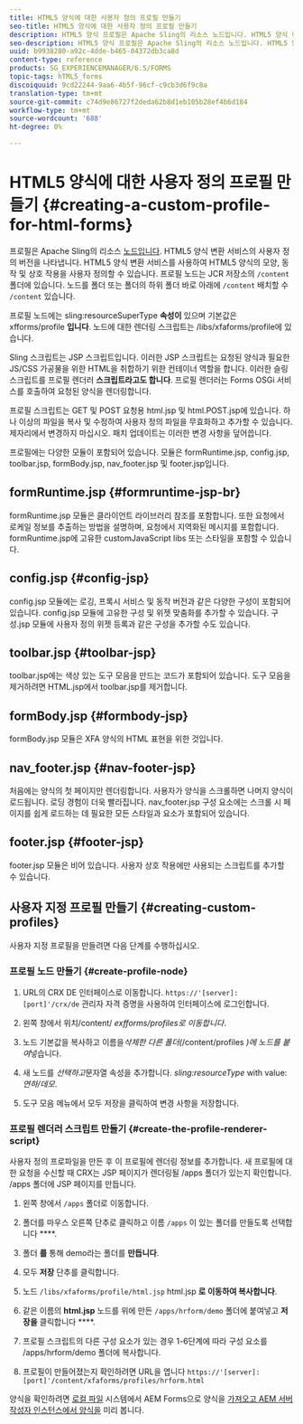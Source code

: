 ```yaml
---
title: HTML5 양식에 대한 사용자 정의 프로필 만들기
seo-title: HTML5 양식에 대한 사용자 정의 프로필 만들기
description: HTML5 양식 프로필은 Apache Sling의 리소스 노드입니다. HTML5 양식 렌더링 서비스의 사용자 정의 버전을 나타냅니다.
seo-description: HTML5 양식 프로필은 Apache Sling의 리소스 노드입니다. HTML5 양식 렌더링 서비스의 사용자 정의 버전을 나타냅니다.
uuid: b9938280-a92c-4dde-b465-04372db3ca8d
content-type: reference
products: SG_EXPERIENCEMANAGER/6.5/FORMS
topic-tags: hTML5_forms
discoiquuid: 9cd22244-9aa6-4b5f-96cf-c9cb3d6f9c8a
translation-type: tm+mt
source-git-commit: c74d9e86727f2deda62b8d1eb105b28ef4b6d184
workflow-type: tm+mt
source-wordcount: '688'
ht-degree: 0%

---
```



# HTML5 양식에 대한 사용자 정의 프로필 만들기 {#creating-a-custom-profile-for-html-forms}

프로필은 Apache Sling의 리소스 [노드입니다](https://sling.apache.org/). HTML5 양식 변환 서비스의 사용자 정의 버전을 나타냅니다. HTML5 양식 변환 서비스를 사용하여 HTML5 양식의 모양, 동작 및 상호 작용을 사용자 정의할 수 있습니다. 프로필 노드는 JCR 저장소의 `/content` 폴더에 있습니다. 노드를 폴더 또는 폴더의 하위 폴더 바로 아래에 `/content` 배치할 수 `/content` 있습니다.

프로필 노드에는 sling:resourceSuperType **속성이** 있으며 기본값은 xfforms/profile **입니다**. 노드에 대한 렌더링 스크립트는 /libs/xfaforms/profile에 있습니다.

Sling 스크립트는 JSP 스크립트입니다. 이러한 JSP 스크립트는 요청된 양식과 필요한 JS/CSS 가공물을 위한 HTML을 취합하기 위한 컨테이너 역할을 합니다. 이러한 슬링 스크립트를 프로필 렌더러 **스크립트라고도 합니다**. 프로필 렌더러는 Forms OSGi 서비스를 호출하여 요청된 양식을 렌더링합니다.

프로필 스크립트는 GET 및 POST 요청용 html.jsp 및 html.POST.jsp에 있습니다. 하나 이상의 파일을 복사 및 수정하여 사용자 정의 파일을 무효화하고 추가할 수 있습니다. 제자리에서 변경하지 마십시오. 패치 업데이트는 이러한 변경 사항을 덮어씁니다.

프로필에는 다양한 모듈이 포함되어 있습니다. 모듈은 formRuntime.jsp, config.jsp, toolbar.jsp, formBody.jsp, nav_footer.jsp 및 footer.jsp입니다.

## formRuntime.jsp {#formruntime-jsp-br}

formRuntime.jsp 모듈은 클라이언트 라이브러리 참조를 포함합니다. 또한 요청에서 로케일 정보를 추출하는 방법을 설명하며, 요청에서 지역화된 메시지를 포함합니다. formRuntime.jsp에 고유한 customJavaScript libs 또는 스타일을 포함할 수 있습니다.

## config.jsp {#config-jsp}

config.jsp 모듈에는 로깅, 프록시 서비스 및 동작 버전과 같은 다양한 구성이 포함되어 있습니다. config.jsp 모듈에 고유한 구성 및 위젯 맞춤화를 추가할 수 있습니다. 구성.jsp 모듈에 사용자 정의 위젯 등록과 같은 구성을 추가할 수도 있습니다.

## toolbar.jsp {#toolbar-jsp}

toolbar.jsp에는 색상 있는 도구 모음을 만드는 코드가 포함되어 있습니다. 도구 모음을 제거하려면 HTML.jsp에서 toolbar.jsp를 제거합니다.

## formBody.jsp {#formbody-jsp}

formBody.jsp 모듈은 XFA 양식의 HTML 표현을 위한 것입니다.

## nav_footer.jsp {#nav-footer-jsp}

처음에는 양식의 첫 페이지만 렌더링합니다. 사용자가 양식을 스크롤하면 나머지 양식이 로드됩니다. 로딩 경험이 더욱 빨라집니다. nav_footer.jsp 구성 요소에는 스크롤 시 페이지를 쉽게 로드하는 데 필요한 모든 스타일과 요소가 포함되어 있습니다.

## footer.jsp {#footer-jsp}

footer.jsp 모듈은 비어 있습니다. 사용자 상호 작용에만 사용되는 스크립트를 추가할 수 있습니다.

## 사용자 지정 프로필 만들기 {#creating-custom-profiles}

사용자 지정 프로필을 만들려면 다음 단계를 수행하십시오.

### 프로필 노드 만들기 {#create-profile-node}

1. URL의 CRX DE 인터페이스로 이동합니다. `https://'[server]:[port]'/crx/de` 관리자 자격 증명을 사용하여 인터페이스에 로그인합니다.

1. 왼쪽 창에서 위치/content/ *exfforms/profiles로 이동합니다*.

1. 노드 기본값을 복사하고 이름을&#x200B;*삭제한 다른 폴더(*/content/profiles *)에 노드를 붙여*&#x200B;넣습니다.

1. 새 노드를 *선택하고*&#x200B;문자열 속성을 추가합니다. *sling:resourceType* with value: *연하/데모*.

1. 도구 모음 메뉴에서 모두 저장을 클릭하여 변경 사항을 저장합니다.

### 프로필 렌더러 스크립트 만들기 {#create-the-profile-renderer-script}

사용자 정의 프로파일을 만든 후 이 프로필에 렌더링 정보를 추가합니다. 새 프로필에 대한 요청을 수신할 때 CRX는 JSP 페이지가 렌더링될 /apps 폴더가 있는지 확인합니다. /apps 폴더에 JSP 페이지를 만듭니다.

1. 왼쪽 창에서 `/apps` 폴더로 이동합니다.
1. 폴더를 마우스 오른쪽 단추로 클릭하고 이름 `/apps` 이 있는 폴더를 만들도록 선택합니다 ****.
1. 폴더 **를** 통해 demo라는 폴더를 **만듭니다**.
1. 모두 **저장** 단추를 클릭합니다.
1. 노드 `/libs/xfaforms/profile/html.jsp` html.jsp **로 이동하여 복사합니다**.
1. 같은 이름의 **html.jsp** 노드를 위에 만든 `/apps/hrform/demo` 폴더에 붙여넣고 **저장을** 클릭합니다 ****.
1. 프로필 스크립트의 다른 구성 요소가 있는 경우 1-6단계에 따라 구성 요소를 /apps/hrform/demo 폴더에 복사합니다.

1. 프로필이 만들어졌는지 확인하려면 URL을 엽니다 `https://'[server]:[port]'/content/xfaforms/profiles/hrform.html`

양식을 확인하려면 [로컬 파일](/help/forms/using/get-xdp-pdf-documents-aem.md) 시스템에서 AEM Forms으로 양식을 [가져오고 AEM 서버 작성자 인스턴스에서 양식을](/help/forms/using/previewing-forms.md) 미리 봅니다.
